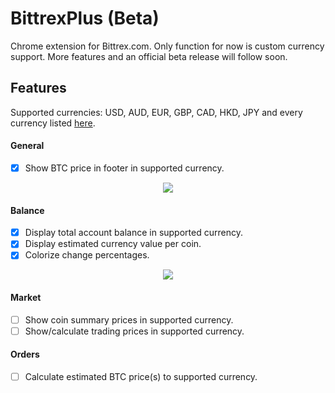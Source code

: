 # BittrexPlus (Beta)
Chrome extension for Bittrex.com. Only function for now is custom currency support. More features and an official beta release will follow soon.

## Features
Supported currencies: USD, AUD, EUR, GBP, CAD, HKD, JPY and every currency listed <a href="https://api.fixer.io/latest?base=USD">here</a>.
#### General
- [x] Show BTC price in footer in supported currency.

<p align="center"><img src="https://i.imgur.com/DRppZNg.jpg"></p>

#### Balance
- [x] Display total account balance in supported currency.
- [x] Display estimated currency value per coin.
- [x] Colorize change percentages.

<p align="center"><img src="https://i.imgur.com/KDAjJuC.jpg"></p>

#### Market
- [ ] Show coin summary prices in supported currency.
- [ ] Show/calculate trading prices in supported currency.
#### Orders
- [ ] Calculate estimated BTC price(s) to supported currency.
